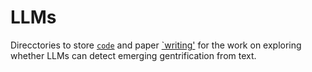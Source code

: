 # LLMs

Direcctories to store [`code`](./code) and paper [`writing'](./writing) for the work on exploring whether LLMs can detect emerging gentrification from text.


